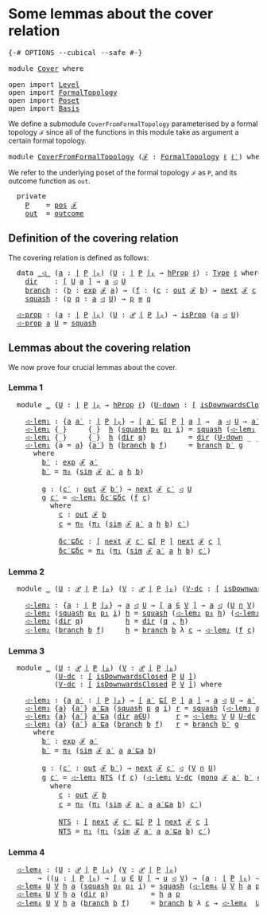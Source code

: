 # Some lemmas about the cover relation

<pre class="Agda"><a id="49" class="Symbol">{-#</a> <a id="53" class="Keyword">OPTIONS</a> <a id="61" class="Pragma">--cubical</a> <a id="71" class="Pragma">--safe</a> <a id="78" class="Symbol">#-}</a>

<a id="83" class="Keyword">module</a> <a id="90" href="Cover.html" class="Module">Cover</a> <a id="96" class="Keyword">where</a>

<a id="103" class="Keyword">open</a> <a id="108" class="Keyword">import</a> <a id="115" href="Level.html" class="Module">Level</a>
<a id="121" class="Keyword">open</a> <a id="126" class="Keyword">import</a> <a id="133" href="FormalTopology.html" class="Module">FormalTopology</a>
<a id="148" class="Keyword">open</a> <a id="153" class="Keyword">import</a> <a id="160" href="Poset.html" class="Module">Poset</a>
<a id="166" class="Keyword">open</a> <a id="171" class="Keyword">import</a> <a id="178" href="Basis.html" class="Module">Basis</a>
</pre>
We define a submodule `CoverFromFormalTopology` parameterised by a formal topology `ℱ`
since all of the functions in this module take as argument a certain formal topology.

<pre class="Agda"><a id="371" class="Keyword">module</a> <a id="CoverFromFormalTopology"></a><a id="378" href="Cover.html#378" class="Module">CoverFromFormalTopology</a> <a id="402" class="Symbol">(</a><a id="403" href="Cover.html#403" class="Bound">ℱ</a> <a id="405" class="Symbol">:</a> <a id="407" href="FormalTopology.html#1345" class="Function">FormalTopology</a> <a id="422" href="Basis.html#2450" class="Generalizable">ℓ</a> <a id="424" href="Basis.html#2452" class="Generalizable">ℓ′</a><a id="426" class="Symbol">)</a> <a id="428" class="Keyword">where</a>
</pre>
We refer to the underlying poset of the formal topology `ℱ` as `P`, and its outcome
function as `out`.

<pre class="Agda">  <a id="553" class="Keyword">private</a>
    <a id="CoverFromFormalTopology.P"></a><a id="565" href="Cover.html#565" class="Function">P</a>    <a id="570" class="Symbol">=</a> <a id="572" href="FormalTopology.html#1525" class="Function">pos</a> <a id="576" href="Cover.html#403" class="Bound">ℱ</a>
    <a id="CoverFromFormalTopology.out"></a><a id="582" href="Cover.html#582" class="Function">out</a>  <a id="587" class="Symbol">=</a> <a id="589" href="FormalTopology.html#1852" class="Function">outcome</a>
</pre>
## Definition of the covering relation

The covering relation is defined as follows:

<pre class="Agda">  <a id="698" class="Keyword">data</a> <a id="CoverFromFormalTopology._◁_"></a><a id="703" href="Cover.html#703" class="Datatype Operator">_◁_</a> <a id="707" class="Symbol">(</a><a id="708" href="Cover.html#708" class="Bound">a</a> <a id="710" class="Symbol">:</a> <a id="712" href="Poset.html#2382" class="Function Operator">∣</a> <a id="714" href="Cover.html#565" class="Function">P</a> <a id="716" href="Poset.html#2382" class="Function Operator">∣ₚ</a><a id="718" class="Symbol">)</a> <a id="720" class="Symbol">(</a><a id="721" href="Cover.html#721" class="Bound">U</a> <a id="723" class="Symbol">:</a> <a id="725" href="Poset.html#2382" class="Function Operator">∣</a> <a id="727" href="Cover.html#565" class="Function">P</a> <a id="729" href="Poset.html#2382" class="Function Operator">∣ₚ</a> <a id="732" class="Symbol">→</a> <a id="734" href="Cubical.Foundations.HLevels.html#1500" class="Function">hProp</a> <a id="740" href="Cover.html#422" class="Bound">ℓ</a><a id="741" class="Symbol">)</a> <a id="743" class="Symbol">:</a> <a id="745" href="Cubical.Core.Primitives.html#1230" class="Primitive">Type</a> <a id="750" href="Cover.html#422" class="Bound">ℓ</a> <a id="752" class="Keyword">where</a>
    <a id="CoverFromFormalTopology._◁_.dir"></a><a id="762" href="Cover.html#762" class="InductiveConstructor">dir</a>    <a id="769" class="Symbol">:</a> <a id="771" href="Basis.html#1600" class="Function Operator">[</a> <a id="773" href="Cover.html#721" class="Bound">U</a> <a id="775" href="Cover.html#708" class="Bound">a</a> <a id="777" href="Basis.html#1600" class="Function Operator">]</a> <a id="779" class="Symbol">→</a> <a id="781" href="Cover.html#708" class="Bound">a</a> <a id="783" href="Cover.html#703" class="Datatype Operator">◁</a> <a id="785" href="Cover.html#721" class="Bound">U</a>
    <a id="CoverFromFormalTopology._◁_.branch"></a><a id="791" href="Cover.html#791" class="InductiveConstructor">branch</a> <a id="798" class="Symbol">:</a> <a id="800" class="Symbol">(</a><a id="801" href="Cover.html#801" class="Bound">b</a> <a id="803" class="Symbol">:</a> <a id="805" href="FormalTopology.html#1752" class="Function">exp</a> <a id="809" href="Cover.html#403" class="Bound">ℱ</a> <a id="811" href="Cover.html#708" class="Bound">a</a><a id="812" class="Symbol">)</a> <a id="814" class="Symbol">→</a> <a id="816" class="Symbol">(</a><a id="817" href="Cover.html#817" class="Bound">f</a> <a id="819" class="Symbol">:</a> <a id="821" class="Symbol">(</a><a id="822" href="Cover.html#822" class="Bound">c</a> <a id="824" class="Symbol">:</a> <a id="826" href="Cover.html#582" class="Function">out</a> <a id="830" href="Cover.html#403" class="Bound">ℱ</a> <a id="832" href="Cover.html#801" class="Bound">b</a><a id="833" class="Symbol">)</a> <a id="835" class="Symbol">→</a> <a id="837" href="FormalTopology.html#1978" class="Function">next</a> <a id="842" href="Cover.html#403" class="Bound">ℱ</a> <a id="844" href="Cover.html#822" class="Bound">c</a> <a id="846" href="Cover.html#703" class="Datatype Operator">◁</a> <a id="848" href="Cover.html#721" class="Bound">U</a><a id="849" class="Symbol">)</a> <a id="851" class="Symbol">→</a> <a id="853" href="Cover.html#708" class="Bound">a</a> <a id="855" href="Cover.html#703" class="Datatype Operator">◁</a> <a id="857" href="Cover.html#721" class="Bound">U</a>
    <a id="CoverFromFormalTopology._◁_.squash"></a><a id="863" href="Cover.html#863" class="InductiveConstructor">squash</a> <a id="870" class="Symbol">:</a> <a id="872" class="Symbol">(</a><a id="873" href="Cover.html#873" class="Bound">p</a> <a id="875" href="Cover.html#875" class="Bound">q</a> <a id="877" class="Symbol">:</a> <a id="879" href="Cover.html#708" class="Bound">a</a> <a id="881" href="Cover.html#703" class="Datatype Operator">◁</a> <a id="883" href="Cover.html#721" class="Bound">U</a><a id="884" class="Symbol">)</a> <a id="886" class="Symbol">→</a> <a id="888" href="Cover.html#873" class="Bound">p</a> <a id="890" href="Agda.Builtin.Cubical.Path.html#381" class="Function Operator">≡</a> <a id="892" href="Cover.html#875" class="Bound">q</a>

  <a id="CoverFromFormalTopology.◁-prop"></a><a id="897" href="Cover.html#897" class="Function">◁-prop</a> <a id="904" class="Symbol">:</a> <a id="906" class="Symbol">(</a><a id="907" href="Cover.html#907" class="Bound">a</a> <a id="909" class="Symbol">:</a> <a id="911" href="Poset.html#2382" class="Function Operator">∣</a> <a id="913" href="Cover.html#565" class="Function">P</a> <a id="915" href="Poset.html#2382" class="Function Operator">∣ₚ</a><a id="917" class="Symbol">)</a> <a id="919" class="Symbol">(</a><a id="920" href="Cover.html#920" class="Bound">U</a> <a id="922" class="Symbol">:</a> <a id="924" href="Basis.html#3885" class="Function">𝒫</a> <a id="926" href="Poset.html#2382" class="Function Operator">∣</a> <a id="928" href="Cover.html#565" class="Function">P</a> <a id="930" href="Poset.html#2382" class="Function Operator">∣ₚ</a><a id="932" class="Symbol">)</a> <a id="934" class="Symbol">→</a> <a id="936" href="Cubical.Foundations.Prelude.html#10148" class="Function">isProp</a> <a id="943" class="Symbol">(</a><a id="944" href="Cover.html#907" class="Bound">a</a> <a id="946" href="Cover.html#703" class="Datatype Operator">◁</a> <a id="948" href="Cover.html#920" class="Bound">U</a><a id="949" class="Symbol">)</a>
  <a id="953" href="Cover.html#897" class="Function">◁-prop</a> <a id="960" href="Cover.html#960" class="Bound">a</a> <a id="962" href="Cover.html#962" class="Bound">U</a> <a id="964" class="Symbol">=</a> <a id="966" href="Cover.html#863" class="InductiveConstructor">squash</a>
</pre>
## Lemmas about the covering relation

We now prove four crucial lemmas about the cover.

### Lemma 1

<pre class="Agda">  <a id="1091" class="Keyword">module</a> <a id="1098" href="Cover.html#1098" class="Module">_</a> <a id="1100" class="Symbol">{</a><a id="1101" href="Cover.html#1101" class="Bound">U</a> <a id="1103" class="Symbol">:</a> <a id="1105" href="Poset.html#2382" class="Function Operator">∣</a> <a id="1107" href="Cover.html#565" class="Function">P</a> <a id="1109" href="Poset.html#2382" class="Function Operator">∣ₚ</a> <a id="1112" class="Symbol">→</a> <a id="1114" href="Cubical.Foundations.HLevels.html#1500" class="Function">hProp</a> <a id="1120" href="Cover.html#422" class="Bound">ℓ</a><a id="1121" class="Symbol">}</a> <a id="1123" class="Symbol">(</a><a id="1124" href="Cover.html#1124" class="Bound">U-down</a> <a id="1131" class="Symbol">:</a> <a id="1133" href="Basis.html#1600" class="Function Operator">[</a> <a id="1135" href="Poset.html#6742" class="Function">isDownwardsClosed</a> <a id="1153" href="Cover.html#565" class="Function">P</a> <a id="1155" href="Cover.html#1101" class="Bound">U</a> <a id="1157" href="Basis.html#1600" class="Function Operator">]</a><a id="1158" class="Symbol">)</a> <a id="1160" class="Keyword">where</a>

    <a id="1171" href="Cover.html#1171" class="Function">◁-lem₁</a> <a id="1178" class="Symbol">:</a> <a id="1180" class="Symbol">{</a><a id="1181" href="Cover.html#1181" class="Bound">a</a> <a id="1183" href="Cover.html#1183" class="Bound">a′</a> <a id="1186" class="Symbol">:</a> <a id="1188" href="Poset.html#2382" class="Function Operator">∣</a> <a id="1190" href="Cover.html#565" class="Function">P</a> <a id="1192" href="Poset.html#2382" class="Function Operator">∣ₚ</a><a id="1194" class="Symbol">}</a> <a id="1196" class="Symbol">→</a> <a id="1198" href="Basis.html#1600" class="Function Operator">[</a> <a id="1200" href="Cover.html#1183" class="Bound">a′</a> <a id="1203" href="Poset.html#2551" class="Function">⊑[</a> <a id="1206" href="Cover.html#565" class="Function">P</a> <a id="1208" href="Poset.html#2551" class="Function">]</a> <a id="1210" href="Cover.html#1181" class="Bound">a</a> <a id="1212" href="Basis.html#1600" class="Function Operator">]</a> <a id="1214" class="Symbol">→</a>  <a id="1217" href="Cover.html#1181" class="Bound">a</a> <a id="1219" href="Cover.html#703" class="Datatype Operator">◁</a> <a id="1221" href="Cover.html#1101" class="Bound">U</a> <a id="1223" class="Symbol">→</a> <a id="1225" href="Cover.html#1183" class="Bound">a′</a> <a id="1228" href="Cover.html#703" class="Datatype Operator">◁</a> <a id="1230" href="Cover.html#1101" class="Bound">U</a>
    <a id="1236" href="Cover.html#1171" class="Function">◁-lem₁</a> <a id="1243" class="Symbol">{_}</a>     <a id="1251" class="Symbol">{_}</a>  <a id="1256" href="Cover.html#1256" class="Bound">h</a> <a id="1258" class="Symbol">(</a><a id="1259" href="Cover.html#863" class="InductiveConstructor">squash</a> <a id="1266" href="Cover.html#1266" class="Bound">p₀</a> <a id="1269" href="Cover.html#1269" class="Bound">p₁</a> <a id="1272" href="Cover.html#1272" class="Bound">i</a><a id="1273" class="Symbol">)</a> <a id="1275" class="Symbol">=</a> <a id="1277" href="Cover.html#863" class="InductiveConstructor">squash</a> <a id="1284" class="Symbol">(</a><a id="1285" href="Cover.html#1171" class="Function">◁-lem₁</a> <a id="1292" href="Cover.html#1256" class="Bound">h</a> <a id="1294" href="Cover.html#1266" class="Bound">p₀</a><a id="1296" class="Symbol">)</a> <a id="1298" class="Symbol">(</a><a id="1299" href="Cover.html#1171" class="Function">◁-lem₁</a> <a id="1306" href="Cover.html#1256" class="Bound">h</a> <a id="1308" href="Cover.html#1269" class="Bound">p₁</a><a id="1310" class="Symbol">)</a> <a id="1312" href="Cover.html#1272" class="Bound">i</a>
    <a id="1318" href="Cover.html#1171" class="Function">◁-lem₁</a> <a id="1325" class="Symbol">{_}</a>     <a id="1333" class="Symbol">{_}</a>  <a id="1338" href="Cover.html#1338" class="Bound">h</a> <a id="1340" class="Symbol">(</a><a id="1341" href="Cover.html#762" class="InductiveConstructor">dir</a> <a id="1345" href="Cover.html#1345" class="Bound">q</a><a id="1346" class="Symbol">)</a>          <a id="1357" class="Symbol">=</a> <a id="1359" href="Cover.html#762" class="InductiveConstructor">dir</a> <a id="1363" class="Symbol">(</a><a id="1364" href="Cover.html#1124" class="Bound">U-down</a> <a id="1371" class="Symbol">_</a> <a id="1373" class="Symbol">_</a> <a id="1375" href="Cover.html#1345" class="Bound">q</a> <a id="1377" href="Cover.html#1338" class="Bound">h</a><a id="1378" class="Symbol">)</a>
    <a id="1384" href="Cover.html#1171" class="Function">◁-lem₁</a> <a id="1391" class="Symbol">{</a><a id="1392" class="Argument">a</a> <a id="1394" class="Symbol">=</a> <a id="1396" href="Cover.html#1396" class="Bound">a</a><a id="1397" class="Symbol">}</a> <a id="1399" class="Symbol">{</a><a id="1400" href="Cover.html#1400" class="Bound">a′</a><a id="1402" class="Symbol">}</a> <a id="1404" href="Cover.html#1404" class="Bound">h</a> <a id="1406" class="Symbol">(</a><a id="1407" href="Cover.html#791" class="InductiveConstructor">branch</a> <a id="1414" href="Cover.html#1414" class="Bound">b</a> <a id="1416" href="Cover.html#1416" class="Bound">f</a><a id="1417" class="Symbol">)</a>     <a id="1423" class="Symbol">=</a> <a id="1425" href="Cover.html#791" class="InductiveConstructor">branch</a> <a id="1432" href="Cover.html#1457" class="Function">b′</a> <a id="1435" href="Cover.html#1513" class="Function">g</a>
      <a id="1443" class="Keyword">where</a>
        <a id="1457" href="Cover.html#1457" class="Function">b′</a> <a id="1460" class="Symbol">:</a> <a id="1462" href="FormalTopology.html#1752" class="Function">exp</a> <a id="1466" href="Cover.html#403" class="Bound">ℱ</a> <a id="1468" href="Cover.html#1400" class="Bound">a′</a>
        <a id="1479" href="Cover.html#1457" class="Function">b′</a> <a id="1482" class="Symbol">=</a> <a id="1484" href="Basis.html#1007" class="Field">π₀</a> <a id="1487" class="Symbol">(</a><a id="1488" href="FormalTopology.html#2192" class="Function">sim</a> <a id="1492" href="Cover.html#403" class="Bound">ℱ</a> <a id="1494" href="Cover.html#1400" class="Bound">a′</a> <a id="1497" href="Cover.html#1396" class="Bound">a</a> <a id="1499" href="Cover.html#1404" class="Bound">h</a> <a id="1501" href="Cover.html#1414" class="Bound">b</a><a id="1502" class="Symbol">)</a>

        <a id="1513" href="Cover.html#1513" class="Function">g</a> <a id="1515" class="Symbol">:</a> <a id="1517" class="Symbol">(</a><a id="1518" href="Cover.html#1518" class="Bound">c′</a> <a id="1521" class="Symbol">:</a> <a id="1523" href="Cover.html#582" class="Function">out</a> <a id="1527" href="Cover.html#403" class="Bound">ℱ</a> <a id="1529" href="Cover.html#1457" class="Function">b′</a><a id="1531" class="Symbol">)</a> <a id="1533" class="Symbol">→</a> <a id="1535" href="FormalTopology.html#1978" class="Function">next</a> <a id="1540" href="Cover.html#403" class="Bound">ℱ</a> <a id="1542" href="Cover.html#1518" class="Bound">c′</a> <a id="1545" href="Cover.html#703" class="Datatype Operator">◁</a> <a id="1547" href="Cover.html#1101" class="Bound">U</a>
        <a id="1557" href="Cover.html#1513" class="Function">g</a> <a id="1559" href="Cover.html#1559" class="Bound">c′</a> <a id="1562" class="Symbol">=</a> <a id="1564" href="Cover.html#1171" class="Function">◁-lem₁</a> <a id="1571" href="Cover.html#1681" class="Function">δc′⊑δc</a> <a id="1578" class="Symbol">(</a><a id="1579" href="Cover.html#1416" class="Bound">f</a> <a id="1581" href="Cover.html#1612" class="Function">c</a><a id="1582" class="Symbol">)</a>
          <a id="1594" class="Keyword">where</a>
            <a id="1612" href="Cover.html#1612" class="Function">c</a> <a id="1614" class="Symbol">:</a> <a id="1616" href="Cover.html#582" class="Function">out</a> <a id="1620" href="Cover.html#403" class="Bound">ℱ</a> <a id="1622" href="Cover.html#1414" class="Bound">b</a>
            <a id="1636" href="Cover.html#1612" class="Function">c</a> <a id="1638" class="Symbol">=</a> <a id="1640" href="Basis.html#1007" class="Field">π₀</a> <a id="1643" class="Symbol">(</a><a id="1644" href="Basis.html#1018" class="Field">π₁</a> <a id="1647" class="Symbol">(</a><a id="1648" href="FormalTopology.html#2192" class="Function">sim</a> <a id="1652" href="Cover.html#403" class="Bound">ℱ</a> <a id="1654" href="Cover.html#1400" class="Bound">a′</a> <a id="1657" href="Cover.html#1396" class="Bound">a</a> <a id="1659" href="Cover.html#1404" class="Bound">h</a> <a id="1661" href="Cover.html#1414" class="Bound">b</a><a id="1662" class="Symbol">)</a> <a id="1664" href="Cover.html#1559" class="Bound">c′</a><a id="1666" class="Symbol">)</a>

            <a id="1681" href="Cover.html#1681" class="Function">δc′⊑δc</a> <a id="1688" class="Symbol">:</a> <a id="1690" href="Basis.html#1600" class="Function Operator">[</a> <a id="1692" href="FormalTopology.html#1978" class="Function">next</a> <a id="1697" href="Cover.html#403" class="Bound">ℱ</a> <a id="1699" href="Cover.html#1559" class="Bound">c′</a> <a id="1702" href="Poset.html#2551" class="Function">⊑[</a> <a id="1705" href="Cover.html#565" class="Function">P</a> <a id="1707" href="Poset.html#2551" class="Function">]</a> <a id="1709" href="FormalTopology.html#1978" class="Function">next</a> <a id="1714" href="Cover.html#403" class="Bound">ℱ</a> <a id="1716" href="Cover.html#1612" class="Function">c</a> <a id="1718" href="Basis.html#1600" class="Function Operator">]</a>
            <a id="1732" href="Cover.html#1681" class="Function">δc′⊑δc</a> <a id="1739" class="Symbol">=</a> <a id="1741" href="Basis.html#1018" class="Field">π₁</a> <a id="1744" class="Symbol">(</a><a id="1745" href="Basis.html#1018" class="Field">π₁</a> <a id="1748" class="Symbol">(</a><a id="1749" href="FormalTopology.html#2192" class="Function">sim</a> <a id="1753" href="Cover.html#403" class="Bound">ℱ</a> <a id="1755" href="Cover.html#1400" class="Bound">a′</a> <a id="1758" href="Cover.html#1396" class="Bound">a</a> <a id="1760" href="Cover.html#1404" class="Bound">h</a> <a id="1762" href="Cover.html#1414" class="Bound">b</a><a id="1763" class="Symbol">)</a> <a id="1765" href="Cover.html#1559" class="Bound">c′</a><a id="1767" class="Symbol">)</a>
</pre>
### Lemma 2

<pre class="Agda">  <a id="1797" class="Keyword">module</a> <a id="1804" href="Cover.html#1804" class="Module">_</a> <a id="1806" class="Symbol">(</a><a id="1807" href="Cover.html#1807" class="Bound">U</a> <a id="1809" class="Symbol">:</a> <a id="1811" href="Basis.html#3885" class="Function">𝒫</a> <a id="1813" href="Poset.html#2382" class="Function Operator">∣</a> <a id="1815" href="Cover.html#565" class="Function">P</a> <a id="1817" href="Poset.html#2382" class="Function Operator">∣ₚ</a><a id="1819" class="Symbol">)</a> <a id="1821" class="Symbol">(</a><a id="1822" href="Cover.html#1822" class="Bound">V</a> <a id="1824" class="Symbol">:</a> <a id="1826" href="Basis.html#3885" class="Function">𝒫</a> <a id="1828" href="Poset.html#2382" class="Function Operator">∣</a> <a id="1830" href="Cover.html#565" class="Function">P</a> <a id="1832" href="Poset.html#2382" class="Function Operator">∣ₚ</a><a id="1834" class="Symbol">)</a> <a id="1836" class="Symbol">(</a><a id="1837" href="Cover.html#1837" class="Bound">V-dc</a> <a id="1842" class="Symbol">:</a> <a id="1844" href="Basis.html#1600" class="Function Operator">[</a> <a id="1846" href="Poset.html#6742" class="Function">isDownwardsClosed</a> <a id="1864" href="Cover.html#565" class="Function">P</a> <a id="1866" href="Cover.html#1822" class="Bound">V</a> <a id="1868" href="Basis.html#1600" class="Function Operator">]</a><a id="1869" class="Symbol">)</a> <a id="1871" class="Keyword">where</a>

    <a id="1882" href="Cover.html#1882" class="Function">◁-lem₂</a> <a id="1889" class="Symbol">:</a> <a id="1891" class="Symbol">{</a><a id="1892" href="Cover.html#1892" class="Bound">a</a> <a id="1894" class="Symbol">:</a> <a id="1896" href="Poset.html#2382" class="Function Operator">∣</a> <a id="1898" href="Cover.html#565" class="Function">P</a> <a id="1900" href="Poset.html#2382" class="Function Operator">∣ₚ</a><a id="1902" class="Symbol">}</a> <a id="1904" class="Symbol">→</a> <a id="1906" href="Cover.html#1892" class="Bound">a</a> <a id="1908" href="Cover.html#703" class="Datatype Operator">◁</a> <a id="1910" href="Cover.html#1807" class="Bound">U</a> <a id="1912" class="Symbol">→</a> <a id="1914" href="Basis.html#1600" class="Function Operator">[</a> <a id="1916" href="Cover.html#1892" class="Bound">a</a> <a id="1918" href="Basis.html#3928" class="Function Operator">∈</a> <a id="1920" href="Cover.html#1822" class="Bound">V</a> <a id="1922" href="Basis.html#1600" class="Function Operator">]</a> <a id="1924" class="Symbol">→</a> <a id="1926" href="Cover.html#1892" class="Bound">a</a> <a id="1928" href="Cover.html#703" class="Datatype Operator">◁</a> <a id="1930" class="Symbol">(</a><a id="1931" href="Cover.html#1807" class="Bound">U</a> <a id="1933" href="Basis.html#4715" class="Function Operator">∩</a> <a id="1935" href="Cover.html#1822" class="Bound">V</a><a id="1936" class="Symbol">)</a>
    <a id="1942" href="Cover.html#1882" class="Function">◁-lem₂</a> <a id="1949" class="Symbol">(</a><a id="1950" href="Cover.html#863" class="InductiveConstructor">squash</a> <a id="1957" href="Cover.html#1957" class="Bound">p₀</a> <a id="1960" href="Cover.html#1960" class="Bound">p₁</a> <a id="1963" href="Cover.html#1963" class="Bound">i</a><a id="1964" class="Symbol">)</a> <a id="1966" href="Cover.html#1966" class="Bound">h</a> <a id="1968" class="Symbol">=</a> <a id="1970" href="Cover.html#863" class="InductiveConstructor">squash</a> <a id="1977" class="Symbol">(</a><a id="1978" href="Cover.html#1882" class="Function">◁-lem₂</a> <a id="1985" href="Cover.html#1957" class="Bound">p₀</a> <a id="1988" href="Cover.html#1966" class="Bound">h</a><a id="1989" class="Symbol">)</a> <a id="1991" class="Symbol">(</a><a id="1992" href="Cover.html#1882" class="Function">◁-lem₂</a> <a id="1999" href="Cover.html#1960" class="Bound">p₁</a> <a id="2002" href="Cover.html#1966" class="Bound">h</a><a id="2003" class="Symbol">)</a> <a id="2005" href="Cover.html#1963" class="Bound">i</a>
    <a id="2011" href="Cover.html#1882" class="Function">◁-lem₂</a> <a id="2018" class="Symbol">(</a><a id="2019" href="Cover.html#762" class="InductiveConstructor">dir</a> <a id="2023" href="Cover.html#2023" class="Bound">q</a><a id="2024" class="Symbol">)</a>          <a id="2035" href="Cover.html#2035" class="Bound">h</a> <a id="2037" class="Symbol">=</a> <a id="2039" href="Cover.html#762" class="InductiveConstructor">dir</a> <a id="2043" class="Symbol">(</a><a id="2044" href="Cover.html#2023" class="Bound">q</a> <a id="2046" href="Agda.Builtin.Sigma.html#236" class="InductiveConstructor Operator">,</a> <a id="2048" href="Cover.html#2035" class="Bound">h</a><a id="2049" class="Symbol">)</a>
    <a id="2055" href="Cover.html#1882" class="Function">◁-lem₂</a> <a id="2062" class="Symbol">(</a><a id="2063" href="Cover.html#791" class="InductiveConstructor">branch</a> <a id="2070" href="Cover.html#2070" class="Bound">b</a> <a id="2072" href="Cover.html#2072" class="Bound">f</a><a id="2073" class="Symbol">)</a>     <a id="2079" href="Cover.html#2079" class="Bound">h</a> <a id="2081" class="Symbol">=</a> <a id="2083" href="Cover.html#791" class="InductiveConstructor">branch</a> <a id="2090" href="Cover.html#2070" class="Bound">b</a> <a id="2092" class="Symbol">λ</a> <a id="2094" href="Cover.html#2094" class="Bound">c</a> <a id="2096" class="Symbol">→</a> <a id="2098" href="Cover.html#1882" class="Function">◁-lem₂</a> <a id="2105" class="Symbol">(</a><a id="2106" href="Cover.html#2072" class="Bound">f</a> <a id="2108" href="Cover.html#2094" class="Bound">c</a><a id="2109" class="Symbol">)</a> <a id="2111" class="Symbol">(</a><a id="2112" href="Cover.html#1837" class="Bound">V-dc</a> <a id="2117" class="Symbol">_</a> <a id="2119" class="Symbol">_</a> <a id="2121" href="Cover.html#2079" class="Bound">h</a> <a id="2123" class="Symbol">(</a><a id="2124" href="FormalTopology.html#2107" class="Function">mono</a> <a id="2129" href="Cover.html#403" class="Bound">ℱ</a> <a id="2131" class="Symbol">_</a> <a id="2133" href="Cover.html#2070" class="Bound">b</a> <a id="2135" href="Cover.html#2094" class="Bound">c</a><a id="2136" class="Symbol">))</a>
</pre>
### Lemma 3

<pre class="Agda">  <a id="2163" class="Keyword">module</a> <a id="2170" href="Cover.html#2170" class="Module">_</a> <a id="2172" class="Symbol">(</a><a id="2173" href="Cover.html#2173" class="Bound">U</a> <a id="2175" class="Symbol">:</a> <a id="2177" href="Basis.html#3885" class="Function">𝒫</a> <a id="2179" href="Poset.html#2382" class="Function Operator">∣</a> <a id="2181" href="Cover.html#565" class="Function">P</a> <a id="2183" href="Poset.html#2382" class="Function Operator">∣ₚ</a><a id="2185" class="Symbol">)</a> <a id="2187" class="Symbol">(</a><a id="2188" href="Cover.html#2188" class="Bound">V</a> <a id="2190" class="Symbol">:</a> <a id="2192" href="Basis.html#3885" class="Function">𝒫</a> <a id="2194" href="Poset.html#2382" class="Function Operator">∣</a> <a id="2196" href="Cover.html#565" class="Function">P</a> <a id="2198" href="Poset.html#2382" class="Function Operator">∣ₚ</a><a id="2200" class="Symbol">)</a>
           <a id="2213" class="Symbol">(</a><a id="2214" href="Cover.html#2214" class="Bound">U-dc</a> <a id="2219" class="Symbol">:</a> <a id="2221" href="Basis.html#1600" class="Function Operator">[</a> <a id="2223" href="Poset.html#6742" class="Function">isDownwardsClosed</a> <a id="2241" href="Cover.html#565" class="Function">P</a> <a id="2243" href="Cover.html#2173" class="Bound">U</a> <a id="2245" href="Basis.html#1600" class="Function Operator">]</a><a id="2246" class="Symbol">)</a>
           <a id="2259" class="Symbol">(</a><a id="2260" href="Cover.html#2260" class="Bound">V-dc</a> <a id="2265" class="Symbol">:</a> <a id="2267" href="Basis.html#1600" class="Function Operator">[</a> <a id="2269" href="Poset.html#6742" class="Function">isDownwardsClosed</a> <a id="2287" href="Cover.html#565" class="Function">P</a> <a id="2289" href="Cover.html#2188" class="Bound">V</a> <a id="2291" href="Basis.html#1600" class="Function Operator">]</a><a id="2292" class="Symbol">)</a> <a id="2294" class="Keyword">where</a>

    <a id="2305" href="Cover.html#2305" class="Function">◁-lem₃</a> <a id="2312" class="Symbol">:</a> <a id="2314" class="Symbol">{</a><a id="2315" href="Cover.html#2315" class="Bound">a</a> <a id="2317" href="Cover.html#2317" class="Bound">a′</a> <a id="2320" class="Symbol">:</a> <a id="2322" href="Poset.html#2382" class="Function Operator">∣</a> <a id="2324" href="Cover.html#565" class="Function">P</a> <a id="2326" href="Poset.html#2382" class="Function Operator">∣ₚ</a><a id="2328" class="Symbol">}</a> <a id="2330" class="Symbol">→</a> <a id="2332" href="Basis.html#1600" class="Function Operator">[</a> <a id="2334" href="Cover.html#2317" class="Bound">a′</a> <a id="2337" href="Poset.html#2551" class="Function">⊑[</a> <a id="2340" href="Cover.html#565" class="Function">P</a> <a id="2342" href="Poset.html#2551" class="Function">]</a> <a id="2344" href="Cover.html#2315" class="Bound">a</a> <a id="2346" href="Basis.html#1600" class="Function Operator">]</a> <a id="2348" class="Symbol">→</a> <a id="2350" href="Cover.html#2315" class="Bound">a</a> <a id="2352" href="Cover.html#703" class="Datatype Operator">◁</a> <a id="2354" href="Cover.html#2173" class="Bound">U</a> <a id="2356" class="Symbol">→</a> <a id="2358" href="Cover.html#2317" class="Bound">a′</a> <a id="2361" href="Cover.html#703" class="Datatype Operator">◁</a> <a id="2363" href="Cover.html#2188" class="Bound">V</a> <a id="2365" class="Symbol">→</a> <a id="2367" href="Cover.html#2317" class="Bound">a′</a> <a id="2370" href="Cover.html#703" class="Datatype Operator">◁</a> <a id="2372" class="Symbol">(</a><a id="2373" href="Cover.html#2188" class="Bound">V</a> <a id="2375" href="Basis.html#4715" class="Function Operator">∩</a> <a id="2377" href="Cover.html#2173" class="Bound">U</a><a id="2378" class="Symbol">)</a>
    <a id="2384" href="Cover.html#2305" class="Function">◁-lem₃</a> <a id="2391" class="Symbol">{</a><a id="2392" href="Cover.html#2392" class="Bound">a</a><a id="2393" class="Symbol">}</a> <a id="2395" class="Symbol">{</a><a id="2396" href="Cover.html#2396" class="Bound">a′</a><a id="2398" class="Symbol">}</a> <a id="2400" href="Cover.html#2400" class="Bound">a′⊑a</a> <a id="2405" class="Symbol">(</a><a id="2406" href="Cover.html#863" class="InductiveConstructor">squash</a> <a id="2413" href="Cover.html#2413" class="Bound">p</a> <a id="2415" href="Cover.html#2415" class="Bound">q</a> <a id="2417" href="Cover.html#2417" class="Bound">i</a><a id="2418" class="Symbol">)</a> <a id="2420" href="Cover.html#2420" class="Bound">r</a> <a id="2422" class="Symbol">=</a> <a id="2424" href="Cover.html#863" class="InductiveConstructor">squash</a> <a id="2431" class="Symbol">(</a><a id="2432" href="Cover.html#2305" class="Function">◁-lem₃</a> <a id="2439" href="Cover.html#2400" class="Bound">a′⊑a</a> <a id="2444" href="Cover.html#2413" class="Bound">p</a> <a id="2446" href="Cover.html#2420" class="Bound">r</a><a id="2447" class="Symbol">)</a> <a id="2449" class="Symbol">(</a><a id="2450" href="Cover.html#2305" class="Function">◁-lem₃</a> <a id="2457" href="Cover.html#2400" class="Bound">a′⊑a</a> <a id="2462" href="Cover.html#2415" class="Bound">q</a> <a id="2464" href="Cover.html#2420" class="Bound">r</a><a id="2465" class="Symbol">)</a> <a id="2467" href="Cover.html#2417" class="Bound">i</a>
    <a id="2473" href="Cover.html#2305" class="Function">◁-lem₃</a> <a id="2480" class="Symbol">{</a><a id="2481" href="Cover.html#2481" class="Bound">a</a><a id="2482" class="Symbol">}</a> <a id="2484" class="Symbol">{</a><a id="2485" href="Cover.html#2485" class="Bound">a′</a><a id="2487" class="Symbol">}</a> <a id="2489" href="Cover.html#2489" class="Bound">a′⊑a</a> <a id="2494" class="Symbol">(</a><a id="2495" href="Cover.html#762" class="InductiveConstructor">dir</a> <a id="2499" href="Cover.html#2499" class="Bound">a∈U</a><a id="2502" class="Symbol">)</a>      <a id="2509" href="Cover.html#2509" class="Bound">r</a> <a id="2511" class="Symbol">=</a> <a id="2513" href="Cover.html#1882" class="Function">◁-lem₂</a> <a id="2520" href="Cover.html#2188" class="Bound">V</a> <a id="2522" href="Cover.html#2173" class="Bound">U</a> <a id="2524" href="Cover.html#2214" class="Bound">U-dc</a> <a id="2529" href="Cover.html#2509" class="Bound">r</a> <a id="2531" class="Symbol">(</a><a id="2532" href="Cover.html#2214" class="Bound">U-dc</a> <a id="2537" href="Cover.html#2481" class="Bound">a</a> <a id="2539" href="Cover.html#2485" class="Bound">a′</a> <a id="2542" href="Cover.html#2499" class="Bound">a∈U</a> <a id="2546" href="Cover.html#2489" class="Bound">a′⊑a</a><a id="2550" class="Symbol">)</a>
    <a id="2556" href="Cover.html#2305" class="Function">◁-lem₃</a> <a id="2563" class="Symbol">{</a><a id="2564" href="Cover.html#2564" class="Bound">a</a><a id="2565" class="Symbol">}</a> <a id="2567" class="Symbol">{</a><a id="2568" href="Cover.html#2568" class="Bound">a′</a><a id="2570" class="Symbol">}</a> <a id="2572" href="Cover.html#2572" class="Bound">a′⊑a</a> <a id="2577" class="Symbol">(</a><a id="2578" href="Cover.html#791" class="InductiveConstructor">branch</a> <a id="2585" href="Cover.html#2585" class="Bound">b</a> <a id="2587" href="Cover.html#2587" class="Bound">f</a><a id="2588" class="Symbol">)</a>   <a id="2592" href="Cover.html#2592" class="Bound">r</a> <a id="2594" class="Symbol">=</a> <a id="2596" href="Cover.html#791" class="InductiveConstructor">branch</a> <a id="2603" href="Cover.html#2628" class="Function">b′</a> <a id="2606" href="Cover.html#2687" class="Function">g</a>
      <a id="2614" class="Keyword">where</a>
        <a id="2628" href="Cover.html#2628" class="Function">b′</a> <a id="2631" class="Symbol">:</a> <a id="2633" href="FormalTopology.html#1752" class="Function">exp</a> <a id="2637" href="Cover.html#403" class="Bound">ℱ</a> <a id="2639" href="Cover.html#2568" class="Bound">a′</a>
        <a id="2650" href="Cover.html#2628" class="Function">b′</a> <a id="2653" class="Symbol">=</a> <a id="2655" href="Basis.html#1007" class="Field">π₀</a> <a id="2658" class="Symbol">(</a><a id="2659" href="FormalTopology.html#2192" class="Function">sim</a> <a id="2663" href="Cover.html#403" class="Bound">ℱ</a> <a id="2665" href="Cover.html#2568" class="Bound">a′</a> <a id="2668" href="Cover.html#2564" class="Bound">a</a> <a id="2670" href="Cover.html#2572" class="Bound">a′⊑a</a> <a id="2675" href="Cover.html#2585" class="Bound">b</a><a id="2676" class="Symbol">)</a>

        <a id="2687" href="Cover.html#2687" class="Function">g</a> <a id="2689" class="Symbol">:</a> <a id="2691" class="Symbol">(</a><a id="2692" href="Cover.html#2692" class="Bound">c′</a> <a id="2695" class="Symbol">:</a> <a id="2697" href="Cover.html#582" class="Function">out</a> <a id="2701" href="Cover.html#403" class="Bound">ℱ</a> <a id="2703" href="Cover.html#2628" class="Function">b′</a><a id="2705" class="Symbol">)</a> <a id="2707" class="Symbol">→</a> <a id="2709" href="FormalTopology.html#1978" class="Function">next</a> <a id="2714" href="Cover.html#403" class="Bound">ℱ</a> <a id="2716" href="Cover.html#2692" class="Bound">c′</a> <a id="2719" href="Cover.html#703" class="Datatype Operator">◁</a> <a id="2721" class="Symbol">(</a><a id="2722" href="Cover.html#2188" class="Bound">V</a> <a id="2724" href="Basis.html#4715" class="Function Operator">∩</a> <a id="2726" href="Cover.html#2173" class="Bound">U</a><a id="2727" class="Symbol">)</a>
        <a id="2737" href="Cover.html#2687" class="Function">g</a> <a id="2739" href="Cover.html#2739" class="Bound">c′</a> <a id="2742" class="Symbol">=</a> <a id="2744" href="Cover.html#2305" class="Function">◁-lem₃</a> <a id="2751" href="Cover.html#2895" class="Function">NTS</a> <a id="2755" class="Symbol">(</a><a id="2756" href="Cover.html#2587" class="Bound">f</a> <a id="2758" href="Cover.html#2823" class="Function">c</a><a id="2759" class="Symbol">)</a> <a id="2761" class="Symbol">(</a><a id="2762" href="Cover.html#1171" class="Function">◁-lem₁</a> <a id="2769" href="Cover.html#2260" class="Bound">V-dc</a> <a id="2774" class="Symbol">(</a><a id="2775" href="FormalTopology.html#2107" class="Function">mono</a> <a id="2780" href="Cover.html#403" class="Bound">ℱ</a> <a id="2782" href="Cover.html#2568" class="Bound">a′</a> <a id="2785" href="Cover.html#2628" class="Function">b′</a> <a id="2788" href="Cover.html#2739" class="Bound">c′</a><a id="2790" class="Symbol">)</a> <a id="2792" href="Cover.html#2592" class="Bound">r</a><a id="2793" class="Symbol">)</a>
          <a id="2805" class="Keyword">where</a>
            <a id="2823" href="Cover.html#2823" class="Function">c</a> <a id="2825" class="Symbol">:</a> <a id="2827" href="Cover.html#582" class="Function">out</a> <a id="2831" href="Cover.html#403" class="Bound">ℱ</a> <a id="2833" href="Cover.html#2585" class="Bound">b</a>
            <a id="2847" href="Cover.html#2823" class="Function">c</a> <a id="2849" class="Symbol">=</a> <a id="2851" href="Basis.html#1007" class="Field">π₀</a> <a id="2854" class="Symbol">(</a><a id="2855" href="Basis.html#1018" class="Field">π₁</a> <a id="2858" class="Symbol">(</a><a id="2859" href="FormalTopology.html#2192" class="Function">sim</a> <a id="2863" href="Cover.html#403" class="Bound">ℱ</a> <a id="2865" href="Cover.html#2568" class="Bound">a′</a> <a id="2868" href="Cover.html#2564" class="Bound">a</a> <a id="2870" href="Cover.html#2572" class="Bound">a′⊑a</a> <a id="2875" href="Cover.html#2585" class="Bound">b</a><a id="2876" class="Symbol">)</a> <a id="2878" href="Cover.html#2739" class="Bound">c′</a><a id="2880" class="Symbol">)</a>

            <a id="2895" href="Cover.html#2895" class="Function">NTS</a> <a id="2899" class="Symbol">:</a> <a id="2901" href="Basis.html#1600" class="Function Operator">[</a> <a id="2903" href="FormalTopology.html#1978" class="Function">next</a> <a id="2908" href="Cover.html#403" class="Bound">ℱ</a> <a id="2910" href="Cover.html#2739" class="Bound">c′</a> <a id="2913" href="Poset.html#2551" class="Function">⊑[</a> <a id="2916" href="Cover.html#565" class="Function">P</a> <a id="2918" href="Poset.html#2551" class="Function">]</a> <a id="2920" href="FormalTopology.html#1978" class="Function">next</a> <a id="2925" href="Cover.html#403" class="Bound">ℱ</a> <a id="2927" href="Cover.html#2823" class="Function">c</a> <a id="2929" href="Basis.html#1600" class="Function Operator">]</a>
            <a id="2943" href="Cover.html#2895" class="Function">NTS</a> <a id="2947" class="Symbol">=</a> <a id="2949" href="Basis.html#1018" class="Field">π₁</a> <a id="2952" class="Symbol">(</a><a id="2953" href="Basis.html#1018" class="Field">π₁</a> <a id="2956" class="Symbol">(</a><a id="2957" href="FormalTopology.html#2192" class="Function">sim</a> <a id="2961" href="Cover.html#403" class="Bound">ℱ</a> <a id="2963" href="Cover.html#2568" class="Bound">a′</a> <a id="2966" href="Cover.html#2564" class="Bound">a</a> <a id="2968" href="Cover.html#2572" class="Bound">a′⊑a</a> <a id="2973" href="Cover.html#2585" class="Bound">b</a><a id="2974" class="Symbol">)</a> <a id="2976" href="Cover.html#2739" class="Bound">c′</a><a id="2978" class="Symbol">)</a>
</pre>
### Lemma 4

<pre class="Agda">  <a id="CoverFromFormalTopology.◁-lem₄"></a><a id="3008" href="Cover.html#3008" class="Function">◁-lem₄</a> <a id="3015" class="Symbol">:</a> <a id="3017" class="Symbol">(</a><a id="3018" href="Cover.html#3018" class="Bound">U</a> <a id="3020" class="Symbol">:</a> <a id="3022" href="Basis.html#3885" class="Function">𝒫</a> <a id="3024" href="Poset.html#2382" class="Function Operator">∣</a> <a id="3026" href="Cover.html#565" class="Function">P</a> <a id="3028" href="Poset.html#2382" class="Function Operator">∣ₚ</a><a id="3030" class="Symbol">)</a> <a id="3032" class="Symbol">(</a><a id="3033" href="Cover.html#3033" class="Bound">V</a> <a id="3035" class="Symbol">:</a> <a id="3037" href="Basis.html#3885" class="Function">𝒫</a> <a id="3039" href="Poset.html#2382" class="Function Operator">∣</a> <a id="3041" href="Cover.html#565" class="Function">P</a> <a id="3043" href="Poset.html#2382" class="Function Operator">∣ₚ</a><a id="3045" class="Symbol">)</a>
       <a id="3054" class="Symbol">→</a> <a id="3056" class="Symbol">((</a><a id="3058" href="Cover.html#3058" class="Bound">u</a> <a id="3060" class="Symbol">:</a> <a id="3062" href="Poset.html#2382" class="Function Operator">∣</a> <a id="3064" href="Cover.html#565" class="Function">P</a> <a id="3066" href="Poset.html#2382" class="Function Operator">∣ₚ</a><a id="3068" class="Symbol">)</a> <a id="3070" class="Symbol">→</a> <a id="3072" href="Basis.html#1600" class="Function Operator">[</a> <a id="3074" href="Cover.html#3058" class="Bound">u</a> <a id="3076" href="Basis.html#3928" class="Function Operator">∈</a> <a id="3078" href="Cover.html#3018" class="Bound">U</a> <a id="3080" href="Basis.html#1600" class="Function Operator">]</a> <a id="3082" class="Symbol">→</a> <a id="3084" href="Cover.html#3058" class="Bound">u</a> <a id="3086" href="Cover.html#703" class="Datatype Operator">◁</a> <a id="3088" href="Cover.html#3033" class="Bound">V</a><a id="3089" class="Symbol">)</a> <a id="3091" class="Symbol">→</a> <a id="3093" class="Symbol">(</a><a id="3094" href="Cover.html#3094" class="Bound">a</a> <a id="3096" class="Symbol">:</a> <a id="3098" href="Poset.html#2382" class="Function Operator">∣</a> <a id="3100" href="Cover.html#565" class="Function">P</a> <a id="3102" href="Poset.html#2382" class="Function Operator">∣ₚ</a><a id="3104" class="Symbol">)</a> <a id="3106" class="Symbol">→</a> <a id="3108" href="Cover.html#3094" class="Bound">a</a> <a id="3110" href="Cover.html#703" class="Datatype Operator">◁</a> <a id="3112" href="Cover.html#3018" class="Bound">U</a> <a id="3114" class="Symbol">→</a> <a id="3116" href="Cover.html#3094" class="Bound">a</a> <a id="3118" href="Cover.html#703" class="Datatype Operator">◁</a> <a id="3120" href="Cover.html#3033" class="Bound">V</a>
  <a id="3124" href="Cover.html#3008" class="Function">◁-lem₄</a> <a id="3131" href="Cover.html#3131" class="Bound">U</a> <a id="3133" href="Cover.html#3133" class="Bound">V</a> <a id="3135" href="Cover.html#3135" class="Bound">h</a> <a id="3137" href="Cover.html#3137" class="Bound">a</a> <a id="3139" class="Symbol">(</a><a id="3140" href="Cover.html#863" class="InductiveConstructor">squash</a> <a id="3147" href="Cover.html#3147" class="Bound">p₀</a> <a id="3150" href="Cover.html#3150" class="Bound">p₁</a> <a id="3153" href="Cover.html#3153" class="Bound">i</a><a id="3154" class="Symbol">)</a> <a id="3156" class="Symbol">=</a> <a id="3158" href="Cover.html#863" class="InductiveConstructor">squash</a> <a id="3165" class="Symbol">(</a><a id="3166" href="Cover.html#3008" class="Function">◁-lem₄</a> <a id="3173" href="Cover.html#3131" class="Bound">U</a> <a id="3175" href="Cover.html#3133" class="Bound">V</a> <a id="3177" href="Cover.html#3135" class="Bound">h</a> <a id="3179" href="Cover.html#3137" class="Bound">a</a> <a id="3181" href="Cover.html#3147" class="Bound">p₀</a><a id="3183" class="Symbol">)</a> <a id="3185" class="Symbol">(</a><a id="3186" href="Cover.html#3008" class="Function">◁-lem₄</a> <a id="3193" href="Cover.html#3131" class="Bound">U</a> <a id="3195" href="Cover.html#3133" class="Bound">V</a> <a id="3197" href="Cover.html#3135" class="Bound">h</a> <a id="3199" href="Cover.html#3137" class="Bound">a</a> <a id="3201" href="Cover.html#3150" class="Bound">p₁</a><a id="3203" class="Symbol">)</a> <a id="3205" href="Cover.html#3153" class="Bound">i</a>
  <a id="3209" href="Cover.html#3008" class="Function">◁-lem₄</a> <a id="3216" href="Cover.html#3216" class="Bound">U</a> <a id="3218" href="Cover.html#3218" class="Bound">V</a> <a id="3220" href="Cover.html#3220" class="Bound">h</a> <a id="3222" href="Cover.html#3222" class="Bound">a</a> <a id="3224" class="Symbol">(</a><a id="3225" href="Cover.html#762" class="InductiveConstructor">dir</a> <a id="3229" href="Cover.html#3229" class="Bound">p</a><a id="3230" class="Symbol">)</a>          <a id="3241" class="Symbol">=</a> <a id="3243" href="Cover.html#3220" class="Bound">h</a> <a id="3245" href="Cover.html#3222" class="Bound">a</a> <a id="3247" href="Cover.html#3229" class="Bound">p</a>
  <a id="3251" href="Cover.html#3008" class="Function">◁-lem₄</a> <a id="3258" href="Cover.html#3258" class="Bound">U</a> <a id="3260" href="Cover.html#3260" class="Bound">V</a> <a id="3262" href="Cover.html#3262" class="Bound">h</a> <a id="3264" href="Cover.html#3264" class="Bound">a</a> <a id="3266" class="Symbol">(</a><a id="3267" href="Cover.html#791" class="InductiveConstructor">branch</a> <a id="3274" href="Cover.html#3274" class="Bound">b</a> <a id="3276" href="Cover.html#3276" class="Bound">f</a><a id="3277" class="Symbol">)</a>     <a id="3283" class="Symbol">=</a> <a id="3285" href="Cover.html#791" class="InductiveConstructor">branch</a> <a id="3292" href="Cover.html#3274" class="Bound">b</a> <a id="3294" class="Symbol">λ</a> <a id="3296" href="Cover.html#3296" class="Bound">c</a> <a id="3298" class="Symbol">→</a> <a id="3300" href="Cover.html#3008" class="Function">◁-lem₄</a>  <a id="3308" href="Cover.html#3258" class="Bound">U</a> <a id="3310" href="Cover.html#3260" class="Bound">V</a> <a id="3312" href="Cover.html#3262" class="Bound">h</a> <a id="3314" class="Symbol">(</a><a id="3315" href="FormalTopology.html#1978" class="Function">next</a> <a id="3320" href="Cover.html#403" class="Bound">ℱ</a> <a id="3322" href="Cover.html#3296" class="Bound">c</a><a id="3323" class="Symbol">)</a> <a id="3325" class="Symbol">(</a><a id="3326" href="Cover.html#3276" class="Bound">f</a> <a id="3328" href="Cover.html#3296" class="Bound">c</a><a id="3329" class="Symbol">)</a>
</pre>